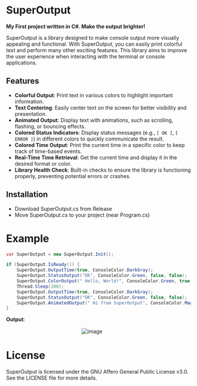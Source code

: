 # SuperOutput

**My First project written in C#. Make the output brighter!**

SuperOutput is a library designed to make console output more visually appealing and functional. With SuperOutput, you can easily print colorful text and perform many other exciting features. This library aims to improve the user experience when interacting with the terminal or console applications.

## Features

- **Colorful Output**: Print text in various colors to highlight important information.
- **Text Centering**: Easily center text on the screen for better visibility and presentation.
- **Animated Output**: Display text with animations, such as scrolling, flashing, or bouncing effects.
- **Colored Status Indicators**: Display status messages (e.g., `[ OK ]`, `[ ERROR ]`) in different colors to quickly communicate the result.
- **Colored Time Output**: Print the current time in a specific color to keep track of time-based events.
- **Real-Time Time Retrieval**: Get the current time and display it in the desired format or color.
- **Library Health Check**: Built-in checks to ensure the library is functioning properly, preventing potential errors or crashes.


## Installation
- Download SuperOutput.cs from Release
- Move SuperOutput.cs to your project (near Program.cs)

# Example
```csharp
var SuperOutput = new SuperOutput.Init();

if (SuperOutput.IsReady()) {
    SuperOutput.OutputTime(true, ConsoleColor.DarkGray);
    SuperOutput.StatusOutput("OK", ConsoleColor.Green, false, false);
    SuperOutput.ColorOutput(" Hello, World!", ConsoleColor.Green, true, false);
    Thread.Sleep(200);
    SuperOutput.OutputTime(true, ConsoleColor.DarkGray);
    SuperOutput.StatusOutput("OK", ConsoleColor.Green, false, false);
    SuperOutput.AnimatedOutput(" Hi from SuperOutput", ConsoleColor.Magenta, 200, true);
}
```

**Output**:

ㅤㅤㅤㅤㅤㅤㅤㅤㅤㅤㅤㅤㅤㅤㅤㅤ![image](https://github.com/user-attachments/assets/ac20a952-236c-4594-93b2-aac5762ec585)

# License
SuperOutput is licensed under the GNU Affero General Public License v3.0. See the LICENSE file for more details.
